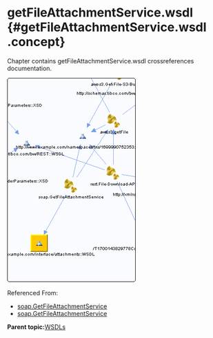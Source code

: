 # getFileAttachmentService.wsdl {#getFileAttachmentService.wsdl .concept}

Chapter contains getFileAttachmentService.wsdl crossreferences documentation.

![](cross_http___www.example.com_interface_attachments__WSDL.png)

Referenced From:

-   [soap.GetFileAttachmentService](../../../projects/com.odido-rfp-demo/Processes/soap/GetFileAttachmentService.bwp.md)
-   [soap.GetFileAttachmentService](../../../projects/com.odido-rfp-demo.application_1.0.0_ear/Processes/soap/GetFileAttachmentService.bwp.md)

**Parent topic:**[WSDLs](../../../cross/dependencies/wsdls/wsdls.md)

